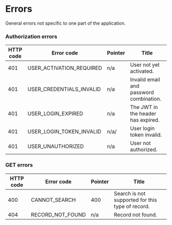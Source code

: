 # Errors

General errors not specific to one part of the application.

### Authorization errors

HTTP code | Error code | Pointer | Title
--------- | ---------- | ------- | -----
401 | USER_ACTIVATION_REQUIRED | n/a | User not yet activated.
401 | USER_CREDENTIALS_INVALID | n/a | Invalid email and password combination.
401 | USER_LOGIN_EXPIRED | n/a | The JWT in the header has expired.
401 | USER_LOGIN_TOKEN_INVALID | n/a/ | User login token invalid.
401 | USER_UNAUTHORIZED | n/a | User not authorized.

### GET errors

HTTP code | Error code | Pointer | Title
--------- | ---------- | ------- | -----
400 | CANNOT_SEARCH | 400 | Search is not supported for this type of record.
404 | RECORD_NOT_FOUND | n/a | Record not found.

